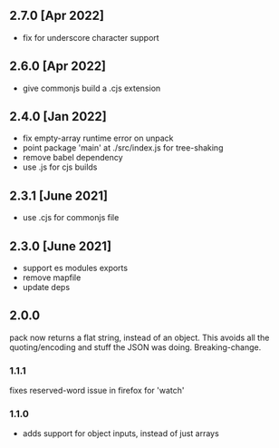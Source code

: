 ## 2.7.0 [Apr 2022]
- fix for underscore character support

## 2.6.0 [Apr 2022]
- give commonjs build a .cjs extension

## 2.4.0 [Jan 2022]
- fix empty-array runtime error on unpack
- point package 'main' at ./src/index.js for tree-shaking
- remove babel dependency
- use .js for cjs builds

## 2.3.1 [June 2021]

- use .cjs for commonjs file

## 2.3.0 [June 2021]

- support es modules exports
- remove mapfile
- update deps

## 2.0.0

pack now returns a flat string, instead of an object. This avoids all the quoting/encoding and stuff the JSON was doing. Breaking-change.

### 1.1.1

fixes reserved-word issue in firefox for 'watch'

### 1.1.0

- adds support for object inputs, instead of just arrays
